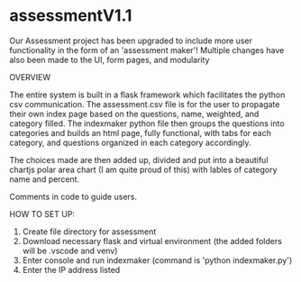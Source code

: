 # assessmentV1.1
Our Assessment project has been upgraded to include more user functionality in the form of an 'assessment maker'! Multiple changes have also been made to the UI, form pages, and modularity

OVERVIEW

The entire system is built in a flask framework which facilitates the python csv communication. The assessment.csv file is for the user to propagate their own index page based on the questions, name, weighted, and category filled. The indexmaker python file then groups the questions into categories and builds an html page, fully functional, with tabs for each category, and questions organized in each category accordingly.

The choices made are then added up, divided and put into a beautiful chartjs polar area chart (I am quite proud of this) with lables of category name and percent.

Comments in code to guide users.


HOW TO SET UP:
1. Create file directory for assessment
2. Download necessary flask and virtual environment (the added folders will be .vscode and venv)
4. Enter console and run indexmaker (command is 'python indexmaker.py')
5. Enter the IP address listed



